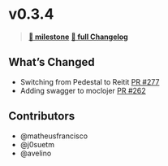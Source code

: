 # v0.3.4

> **[🎯 milestone](https://github.com/moclojer/moclojer/milestone/7?closed=1)**
> **[🔖 full Changelog](https://github.com/moclojer/moclojer/commits/v0.3.4)**

## What’s Changed

* Switching from Pedestal to Reitit [PR #277](https://github.com/moclojer/moclojer/pull/277)
* Adding swagger to moclojer [PR #262](https://github.com/moclojer/moclojer/pull/262)

## Contributors

* @matheusfrancisco
* @j0suetm
* @avelino
